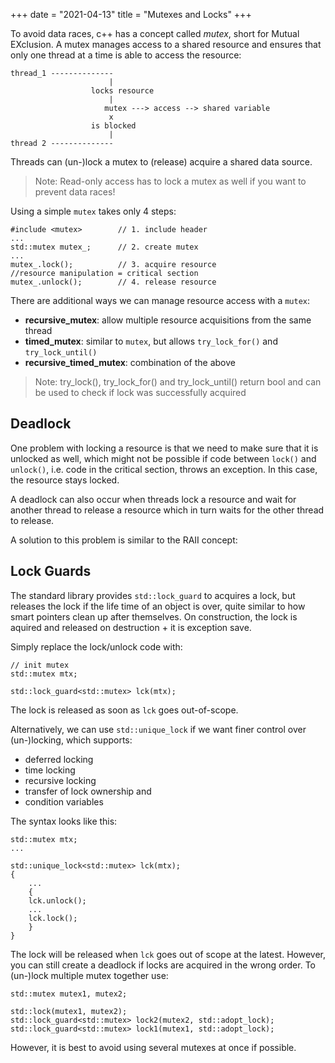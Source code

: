 +++
date = "2021-04-13"
title = "Mutexes and Locks"
+++

To avoid data races, c++ has a concept called *mutex*, short for Mutual EXclusion. A mutex manages access to a shared resource and ensures that only one thread at a time is able to access the resource:
```
thread_1 --------------
                      |
                  locks resource
                      |
                     mutex ---> access --> shared variable
                      x
                  is blocked
                      |
thread 2 --------------
```
Threads can (un-)lock a mutex to (release) acquire a shared data source.

> Note: Read-only access has to lock a mutex as well if you want to prevent data races!

Using a simple `mutex` takes only 4 steps:
```
#include <mutex>        // 1. include header
...
std::mutex mutex_;      // 2. create mutex
...
mutex_.lock();          // 3. acquire resource
//resource manipulation = critical section
mutex_.unlock();        // 4. release resource
```

There are additional ways we can manage resource access with a `mutex`:

- **recursive_mutex**: allow multiple resource acquisitions from the same thread
- **timed_mutex**: similar to `mutex`, but allows `try_lock_for()` and `try_lock_until()`
- **recursive_timed_mutex**: combination of the above

> Note: try_lock(), try_lock_for() and try_lock_until() return bool and can be used to check if lock was successfully acquired

## Deadlock
One problem with locking a resource is that we need to make sure that it is unlocked as well, which might not be possible if code between `lock()` and `unlock()`, i.e. code in the critical section, throws an exception. In this case, the resource stays locked.

A deadlock can also occur when threads lock a resource and wait for another thread to release a resource which in turn waits for the other thread to release. 

A solution to this problem is similar to the RAII concept: 

## Lock Guards
The standard library provides `std::lock_guard` to acquires a lock, but releases the lock if the life time of an object is over, quite similar to how smart pointers clean up after themselves. On construction, the lock is aquired and released on destruction + it is exception save.

Simply replace the lock/unlock code with:
```
// init mutex
std::mutex mtx;

std::lock_guard<std::mutex> lck(mtx);
```
The lock is released as soon as `lck` goes out-of-scope.

Alternatively, we can use `std::unique_lock` if we want finer control over (un-)locking, which supports:

- deferred locking
- time locking
- recursive locking
- transfer of lock ownership and 
- condition variables

The syntax looks like this:
```
std::mutex mtx;
...

std::unique_lock<std::mutex> lck(mtx);
{
    ...
    {
    lck.unlock();
    ...
    lck.lock();
    }
}
```
The lock will be released when `lck` goes out of scope at the latest. However, you can still create a deadlock if locks are acquired in the wrong order. To (un-)lock multiple mutex together use:
```
std::mutex mutex1, mutex2;

std::lock(mutex1, mutex2);
std::lock_guard<std::mutex> lock2(mutex2, std::adopt_lock);
std::lock_guard<std::mutex> lock1(mutex1, std::adopt_lock);
```

However, it is best to avoid using several mutexes at once if possible.